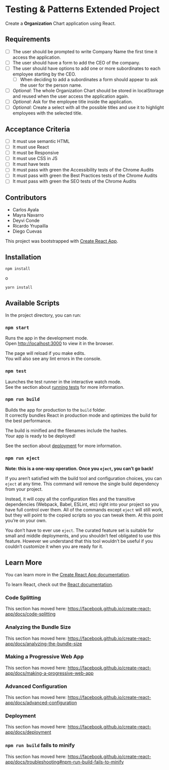 # Testing & Patterns Extended Project

Create a **Organization** Chart application using React.

## Requirements

- [ ] The user should be prompted to write Company Name the first time it access the application.
- [ ] The user should have a form to add the CEO of the company.
- [ ] The user should have options to add one or more subordinates to each employee starting by the CEO.
  - [ ] When deciding to add a subordinates a form should appear to ask the user for the person name.
- [ ] _Optional_: The whole Organization Chart should be stored in localStorage and reused when the user access the application again.
- [ ] _Optional_: Ask for the employee title inside the application.
- [ ] _Optional_: Create a select with all the possible titles and use it to highlight employees with the selected title.

## Acceptance Criteria

- [ ] It must use semantic HTML
- [ ] It must use React
- [ ] It must be Responsive
- [ ] It must use CSS in JS
- [ ] It must have tests
- [ ] It must pass with green the Accessibility tests of the Chrome Audits
- [ ] It must pass with green the Best Practices tests of the Chrome Audits
- [ ] It must pass with green the SEO tests of the Chrome Audits

## Contributors

- Carlos Ayala
- Mayra Navarro
- Deyvi Conde
- Ricardo Yrupailla
- Diego Cuevas

This project was bootstrapped with [Create React App](https://github.com/facebook/create-react-app).

## Installation
```
npm install
```

o 

```
yarn install
```

## Available Scripts

In the project directory, you can run:

### `npm start`

Runs the app in the development mode.<br>
Open [http://localhost:3000](http://localhost:3000) to view it in the browser.

The page will reload if you make edits.<br>
You will also see any lint errors in the console.

### `npm test`

Launches the test runner in the interactive watch mode.<br>
See the section about [running tests](https://facebook.github.io/create-react-app/docs/running-tests) for more information.

### `npm run build`

Builds the app for production to the `build` folder.<br>
It correctly bundles React in production mode and optimizes the build for the best performance.

The build is minified and the filenames include the hashes.<br>
Your app is ready to be deployed!

See the section about [deployment](https://facebook.github.io/create-react-app/docs/deployment) for more information.

### `npm run eject`

**Note: this is a one-way operation. Once you `eject`, you can’t go back!**

If you aren’t satisfied with the build tool and configuration choices, you can `eject` at any time. This command will remove the single build dependency from your project.

Instead, it will copy all the configuration files and the transitive dependencies (Webpack, Babel, ESLint, etc) right into your project so you have full control over them. All of the commands except `eject` will still work, but they will point to the copied scripts so you can tweak them. At this point you’re on your own.

You don’t have to ever use `eject`. The curated feature set is suitable for small and middle deployments, and you shouldn’t feel obligated to use this feature. However we understand that this tool wouldn’t be useful if you couldn’t customize it when you are ready for it.

## Learn More

You can learn more in the [Create React App documentation](https://facebook.github.io/create-react-app/docs/getting-started).

To learn React, check out the [React documentation](https://reactjs.org/).

### Code Splitting

This section has moved here: https://facebook.github.io/create-react-app/docs/code-splitting

### Analyzing the Bundle Size

This section has moved here: https://facebook.github.io/create-react-app/docs/analyzing-the-bundle-size

### Making a Progressive Web App

This section has moved here: https://facebook.github.io/create-react-app/docs/making-a-progressive-web-app

### Advanced Configuration

This section has moved here: https://facebook.github.io/create-react-app/docs/advanced-configuration

### Deployment

This section has moved here: https://facebook.github.io/create-react-app/docs/deployment

### `npm run build` fails to minify

This section has moved here: https://facebook.github.io/create-react-app/docs/troubleshooting#npm-run-build-fails-to-minify
